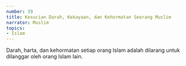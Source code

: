 ```yaml
---
number: 39
title: Kesucian Darah, Kekayaan, dan Kehormatan Seorang Muslim
narrator: Muslim
topics:
- Islam
---
```


Darah, harta, dan kehormatan setiap orang Islam adalah dilarang untuk dilanggar oleh orang Islam lain.

